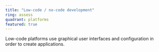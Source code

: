 ```yaml
---
title: "Low-code / no-code development"
ring: assess
quadrant: platforms
featured: true
---
```


Low-code platforms use graphical user interfaces and configuration in order to create applications.